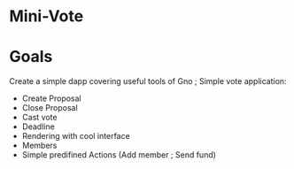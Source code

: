 # Mini-Vote

# Goals

Create a simple dapp covering useful tools of Gno ; Simple vote application:
- Create Proposal
- Close Proposal
- Cast vote
- Deadline
- Rendering with cool interface
- Members
- Simple predifined Actions (Add member ; Send fund)





